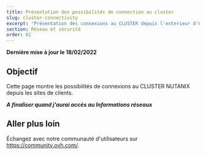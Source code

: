 ```yaml
---
title: Présentation des possibilités de connection au cluster
slug: cluster-connectivity
excerpt: "Présentation des connexions au CLUSTER depuis l'exterieur d'OVHcloud"
section: Réseau et sécurité
order: 01
---
```


**Dernière mise à jour le 18/02/2022**

## Objectif

Cette page montre les possibilités de connexions au CLUSTER NUTANIX depuis les sites de clients.

***A finaliser quand j'aurai accès au Informations réseaux***

## Aller plus loin

Échangez avec notre communauté d'utilisateurs sur <https://community.ovh.com/>.
